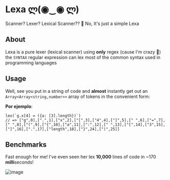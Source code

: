 # Lexa ლ(◉‿◉ ლ)
Scanner? Lexer? Lexical Scanner?? 👀 No, It's just a simple Lexa 

## About
Lexa is a pure lexer (lexical scanner) using **only** regex (cause I'm crazy 🤪)
the `SYNTAX` regular expression can lex most of the common syntax used in programming languages

## Usage
Well, see you put in a string of code and **almost** instantly get out an `Array<Array<string,number>>` array of tokens in the convenient form:

**Por ejemplo**:
```
lex(`g.x[4] = ({a: [3].length})`)
// => ["g",0],[".",1],["x",2],["[",3],["4",4],["]",5],[" ",6],["=",7],[" ",8],["(",9],["{",10],["a",11],[":",12],[" ",13],["[",14],["3",15],["]",16],[".",17],["length",18],["}",24],[")",25]]
```

## Benchmarks ##
Fast enough for me! I've even seen her lex **10,000** lines of code in ~170 **milli**seconds!

![image](https://github.com/crosscripter/Lexa/assets/315043/ba6b6e24-fdd7-4f65-a81c-765a36c3e3f2)
